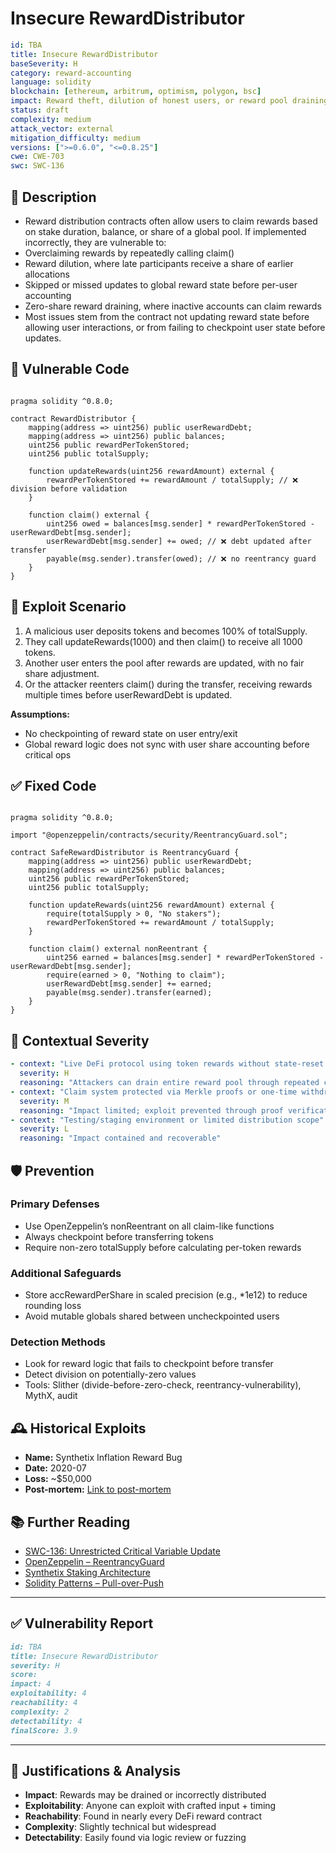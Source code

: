 # Insecure RewardDistributor

```YAML
id: TBA
title: Insecure RewardDistributor 
baseSeverity: H
category: reward-accounting
language: solidity
blockchain: [ethereum, arbitrum, optimism, polygon, bsc]
impact: Reward theft, dilution of honest users, or reward pool draining
status: draft
complexity: medium
attack_vector: external
mitigation_difficulty: medium
versions: [">=0.6.0", "<=0.8.25"]
cwe: CWE-703
swc: SWC-136
```

## 📝 Description

- Reward distribution contracts often allow users to claim rewards based on stake duration, balance, or share of a global pool. If implemented incorrectly, they are vulnerable to:
- Overclaiming rewards by repeatedly calling claim()
- Reward dilution, where late participants receive a share of earlier allocations
- Skipped or missed updates to global reward state before per-user accounting
- Zero-share reward draining, where inactive accounts can claim rewards
- Most issues stem from the contract not updating reward state before allowing user interactions, or from failing to checkpoint user state before updates.

## 🚨 Vulnerable Code

```solidity

pragma solidity ^0.8.0;

contract RewardDistributor {
    mapping(address => uint256) public userRewardDebt;
    mapping(address => uint256) public balances;
    uint256 public rewardPerTokenStored;
    uint256 public totalSupply;

    function updateRewards(uint256 rewardAmount) external {
        rewardPerTokenStored += rewardAmount / totalSupply; // ❌ division before validation
    }

    function claim() external {
        uint256 owed = balances[msg.sender] * rewardPerTokenStored - userRewardDebt[msg.sender];
        userRewardDebt[msg.sender] += owed; // ❌ debt updated after transfer
        payable(msg.sender).transfer(owed); // ❌ no reentrancy guard
    }
}
```

## 🧪 Exploit Scenario

1. A malicious user deposits tokens and becomes 100% of totalSupply.
2. They call updateRewards(1000) and then claim() to receive all 1000 tokens.
3. Another user enters the pool after rewards are updated, with no fair share adjustment.
4. Or the attacker reenters claim() during the transfer, receiving rewards multiple times before userRewardDebt is updated.

**Assumptions:**

- No checkpointing of reward state on user entry/exit
- Global reward logic does not sync with user share accounting before critical ops

## ✅ Fixed Code

```solidity

pragma solidity ^0.8.0;

import "@openzeppelin/contracts/security/ReentrancyGuard.sol";

contract SafeRewardDistributor is ReentrancyGuard {
    mapping(address => uint256) public userRewardDebt;
    mapping(address => uint256) public balances;
    uint256 public rewardPerTokenStored;
    uint256 public totalSupply;

    function updateRewards(uint256 rewardAmount) external {
        require(totalSupply > 0, "No stakers");
        rewardPerTokenStored += rewardAmount / totalSupply;
    }

    function claim() external nonReentrant {
        uint256 earned = balances[msg.sender] * rewardPerTokenStored - userRewardDebt[msg.sender];
        require(earned > 0, "Nothing to claim");
        userRewardDebt[msg.sender] += earned;
        payable(msg.sender).transfer(earned);
    }
}
```

## 🧭 Contextual Severity

```yaml
- context: "Live DeFi protocol using token rewards without state-reset logic"
  severity: H
  reasoning: "Attackers can drain entire reward pool through repeated claims"
- context: "Claim system protected via Merkle proofs or one-time withdrawal"
  severity: M
  reasoning: "Impact limited; exploit prevented through proof verification"
- context: "Testing/staging environment or limited distribution scope"
  severity: L
  reasoning: "Impact contained and recoverable"
```
## 🛡️ Prevention

### Primary Defenses

- Use OpenZeppelin’s nonReentrant on all claim-like functions
- Always checkpoint before transferring tokens
- Require non-zero totalSupply before calculating per-token rewards

### Additional Safeguards

- Store accRewardPerShare in scaled precision (e.g., *1e12) to reduce rounding loss
- Avoid mutable globals shared between uncheckpointed users

### Detection Methods

- Look for reward logic that fails to checkpoint before transfer
- Detect division on potentially-zero values
- Tools: Slither (divide-before-zero-check, reentrancy-vulnerability), MythX, audit

## 🕰️ Historical Exploits

- **Name:** Synthetix Inflation Reward Bug 
- **Date:** 2020-07 
- **Loss:** ~$50,000 
- **Post-mortem:** [Link to post-mortem](https://blog.synthetix.io) 
   
## 📚 Further Reading

- [SWC-136: Unrestricted Critical Variable Update](https://swcregistry.io/docs/SWC-136/) 
- [OpenZeppelin – ReentrancyGuard](https://docs.openzeppelin.com/contracts/4.x/api/security#ReentrancyGuard) 
- [Synthetix Staking Architecture](https://docs.synthetix.io)
- [Solidity Patterns – Pull-over-Push](https://fravoll.github.io/solidity-patterns/pull_over_push.html)

---
 
## ✅ Vulnerability Report

```markdown
id: TBA
title: Insecure RewardDistributor 
severity: H
score:
impact: 4   
exploitability: 4 
reachability: 4  
complexity: 2    
detectability: 4 
finalScore: 3.9
```

---

## 📄 Justifications & Analysis

- **Impact**: Rewards may be drained or incorrectly distributed
- **Exploitability**: Anyone can exploit with crafted input + timing
- **Reachability**: Found in nearly every DeFi reward contract
- **Complexity**: Slightly technical but widespread
- **Detectability**: Easily found via logic review or fuzzing